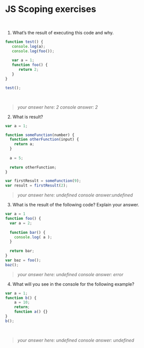 # JS Scoping exercises
​
1. What’s the result of executing this code and why.
  ```js
  function test() {
     console.log(a);
     console.log(foo());
     
     var a = 1;
     function foo() {
        return 2;
     }
  }
  
  test();
  ```
​
> _your answer here: 2_
> _console answer: 2_
​
​
2. What is result?
  ```js
  var a = 1; 
  
  function someFunction(number) {
    function otherFunction(input) {
      return a;
    }
    
    a = 5;
    
    return otherFunction;
  }
  
  var firstResult = someFunction(9);
  var result = firstResult(2);
  ```
> _your answer here: undefined_
> _console answer:undefined_
​
​
3. What is the result of the following code? Explain your answer.
  ```js
  var a = 1
  function foo() {
    var a = 2;
​
    function bar() {
      console.log( a );
    }
​
    return bar;
  }
  var baz = foo();
  baz();
  ``` 
> _your answer here: undefined_
> _console answer: error_
​
​
4. What will you see in the console for the following example?
  ```js
  var a = 1; 
  function b() { 
      a = 10; 
      return; 
      function a() {} 
  } 
  b(); 
  ```
​
> _your answer here: undefined_
> _console answer: undefined_
